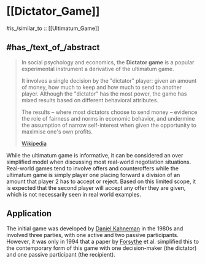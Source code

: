 ﻿---
aliases:
- "Dictator game"
---

# [[Dictator_Game]]  

#is_/similar_to :: [[Ultimatum_Game]] 

## #has_/text_of_/abstract 

> In social psychology and economics, the **Dictator game** is a popular experimental instrument 
> a derivative of the ultimatum game. 
> 
> It involves a single decision by the "dictator" player: 
> given an amount of money, how much to keep and how much to send to another player. 
> Although the "dictator" has the most power, the game has mixed results based on different behavioral attributes. 
> 
> The results – where most dictators choose to send money – 
> evidence the role of fairness and norms in economic behavior, 
> and undermine the assumption of narrow self-interest when given the opportunity to maximise one's own profits.
>
> [Wikipedia](https://en.wikipedia.org/wiki/Dictator%20game)

While the ultimatum game is informative, it can be considered an over simplified model when discussing most real-world negotiation situations. Real-world games tend to involve offers and counteroffers while the ultimatum game is simply player one placing forward a division of an amount that player 2 has to accept or reject. Based on this limited scope, it is expected that the second player will accept any offer they are given, which is not necessarily seen in real world examples. 

## Application

The initial game was developed by [Daniel Kahneman](https://en.wikipedia.org/wiki/Daniel_Kahneman "Daniel Kahneman") in the 1980s and involved three parties, with one active and two passive participants. However, it was only in 1994 that a paper by [Forsythe](https://en.wikipedia.org/wiki/Robert_E._Forsythe "Robert E. Forsythe") et al. simplified this to the contemporary form of this game with one decision-maker (the dictator) and one passive participant (the recipient).

